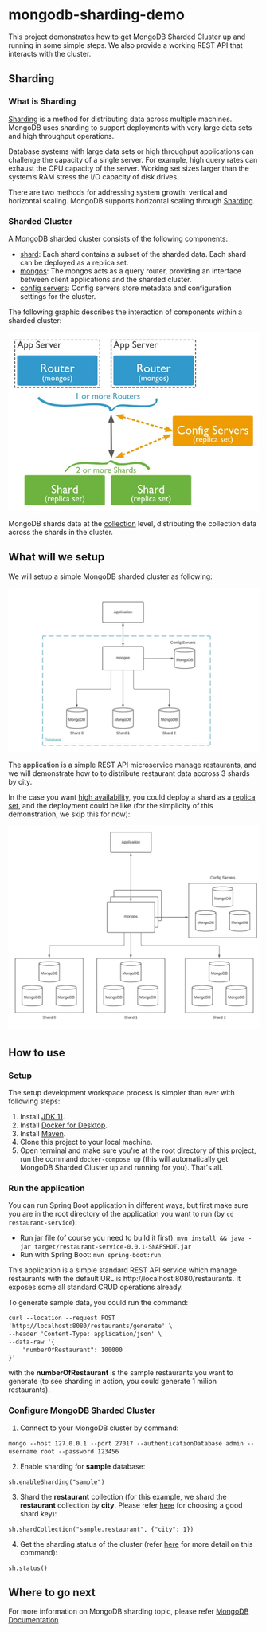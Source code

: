 # mongodb-sharding-demo
This project demonstrates how to get MongoDB Sharded Cluster up and running in some simple steps. We also provide a working REST API that interacts with the cluster.
## Sharding
### What is Sharding
[Sharding](https://docs.mongodb.com/manual/reference/glossary/#term-sharding) is a method for distributing data across multiple machines. MongoDB uses sharding to support deployments with very large data sets and high throughput operations.

Database systems with large data sets or high throughput applications can challenge the capacity of a single server. For example, high query rates can exhaust the CPU capacity of the server. Working set sizes larger than the system’s RAM stress the I/O capacity of disk drives.

There are two methods for addressing system growth: vertical and horizontal scaling. MongoDB supports horizontal scaling through [Sharding](https://docs.mongodb.com/manual/reference/glossary/#term-sharding).
### Sharded Cluster
A MongoDB sharded cluster consists of the following components:
- [shard](https://docs.mongodb.com/manual/core/sharded-cluster-shards/): Each shard contains a subset of the sharded data. Each shard can be deployed as a replica set.
- [mongos](https://docs.mongodb.com/manual/core/sharded-cluster-query-router/): The mongos acts as a query router, providing an interface between client applications and the sharded cluster.
- [config servers](https://docs.mongodb.com/manual/core/sharded-cluster-config-servers/): Config servers store metadata and configuration settings for the cluster.

The following graphic describes the interaction of components within a sharded cluster:

![Sharded-Cluster](external-files/sharded-cluster-architecture.jpg)

MongoDB shards data at the [collection](https://docs.mongodb.com/manual/reference/glossary/#term-collection) level, distributing the collection data across the shards in the cluster.
## What will we setup
We will setup a simple MongoDB sharded cluster as following:

![Simple-Shard](external-files/simple-shard.jpeg)

The application is a simple REST API microservice manage restaurants, and we will demonstrate how to to distribute restaurant data accross 3 shards by city.

In the case you want [high availability](https://docs.mongodb.com/manual/reference/glossary/#term-high-availability), you could deploy a shard as a [replica set](https://docs.mongodb.com/manual/replication/#replication-in-mongodb), and the deployment could be like (for the simplicity of this demonstration, we skip this for now):

![Replica-Shard](external-files/replica-shard.jpeg)

## How to use
### Setup
The setup development workspace process is simpler than ever with following steps:
1. Install [JDK 11](https://www.oracle.com/java/technologies/javase-jdk11-downloads.html).
1. Install [Docker for Desktop](https://www.docker.com/products/docker-desktop).
1. Install [Maven](https://maven.apache.org/download.cgi?Preferred=ftp://mirror.reverse.net/pub/apache/).
1. Clone this project to your local machine.
1. Open terminal and make sure you're at the root directory of this project, run the command `docker-compose up` (this will automatically get MongoDB Sharded Cluster up and running for you).
That's all.
### Run the application
You can run Spring Boot application in different ways, but first make sure you are in the root directory of the application you want to run (by `cd restaurant-service`):
- Run jar file (of course you need to build it first): ```mvn install && java -jar target/restaurant-service-0.0.1-SNAPSHOT.jar```
- Run with Spring Boot: ```mvn spring-boot:run```

This application is a simple standard REST API service which manage restaurants with the default URL is http://localhost:8080/restaurants. It exposes some all standard CRUD operations already. 

To generate sample data, you could run the command:
```
curl --location --request POST 'http://localhost:8080/restaurants/generate' \
--header 'Content-Type: application/json' \
--data-raw '{
    "numberOfRestaurant": 100000
}'
```
with the **numberOfRestaurant** is the sample restaurants you want to generate (to see sharding in action, you could generate 1 milion restaurants).
### Configure MongoDB Sharded Cluster
1. Connect to your MongoDB cluster by command:
```
mongo --host 127.0.0.1 --port 27017 --authenticationDatabase admin --username root --password 123456
```
2. Enable sharding for **sample** database:
```
sh.enableSharding("sample")
```
3. Shard the **restaurant** collection (for this example, we shard the **restaurant** collection by **city**. Please refer [here](https://docs.mongodb.com/manual/core/sharding-shard-key/#choosing-a-shard-key) for choosing a good shard key):
```
sh.shardCollection("sample.restaurant", {"city": 1})
```
4. Get the sharding status of the cluster (refer [here](https://docs.mongodb.com/manual/reference/method/sh.status/) for more detail on this command):
```
sh.status()
```
## Where to go next
For more information on MongoDB sharding topic, please refer [MongoDB Documentation](https://docs.mongodb.com/manual/sharding/)
